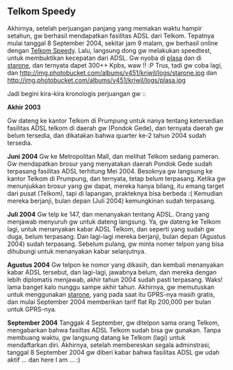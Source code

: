 ## Telkom Speedy

Akhirnya, setelah perjuangan panjang yang memakan waktu hampir setahun, gw berhasil mendapatkan fasilitas ADSL dari Telkom. Tepatnya mulai tanggal 8 September 2004, sekitar jam 9 malam, gw berhasil online dengan <a href="http://www.telkomlink-dsl.net">Telkom Speedy</a>.
Lalu, langsung dong gw melakukan speedtest, untuk membuktikan kecepatan dari ADSL. Gw nyoba di <a href="http://www.plasa.com/bandwidthmeter/">plasa</a> dan di <a href="http://www.mystarone.com/speedtest/">starone</a>, dan ternyata dapet 300++ Kpbs, waw !! :P
Trus, tadi gw coba lagi, dan
http://img.photobucket.com/albums/v451/kriwil/logs/starone.jpg
dan
http://img.photobucket.com/albums/v451/kriwil/logs/plasa.jpg

Jadi begini kira-kira kronologis perjuangan gw ::

<!-- readmore --><b>Akhir 2003</b>
Gw dateng ke kantor Telkom di Prumpung untuk nanya tentang ketersedian fasilitas ADSL telkom di daerah gw (Pondok Gede), dan ternyata daerah gw belum tersedia, dan dikatakan bahwa quarter ke-2 tahun 2004 sudah tersedia.

<b>Juni 2004</b>
Gw ke Metropolitan Mall, dan melihat Telkom sedang pameran. Gw mendapatkan brosur yang menyatakan daerah Pondok Gede sudah terpasang fasilitas ADSL terhitung Mei 2004.
Besoknya gw langsung ke kantor Telkom di Prumpung, dan ternyata, tetap belum terpasang. Ketika gw menunjukkan brosur yang gw dapat, mereka hanya bilang, itu emang target dari pusat (Telkom), tapi di lapangan, prakteknya bisa berbeda :(
Kemudian mereka berjanji, bulan depan (Juli 2004) kemungkinan sudah terpasang.

<b>Juli 2004</b>
Gw telp ke 147, dan menanyakan tentang ADSL. Orang yang menjawab menyuruh gw untuk dateng langsung.
Ya, gw dateng ke Telkom lagi, untuk menanyakan kabar ADSL Telkom, dan seperti yang sudah gw duga, belum terpasang. Dan lagi-lagi mereka berjanji, bulan depan (Agustus 2004) sudah terpasang.
Sebelum pulang, gw minta nomer telpon yang bisa dihubungi untuk menanyakan kabar selanjutnya.

<b>Agustus 2004</b>
Gw telpon ke nomor yang dikasih, dan kembali menanyakan kabar ADSL tersebut, dan lagi-lagi, jawabnya belum, dan mereka dengan lebih diplomatis menjawab, akhir tahun 2004 sudah pasti terpasang. Waks! lama banget kalo nunggu sampe akhir tahun.
Akhirnya, gw memutuskan untuk menggunakan <a href="http://www.mystarone.com">starone</a>, yang pada saat itu GPRS-nya masih gratis, dan mulai September 2004 memberikan tarif flat Rp 200,000 per bulan untuk GPRS-nya.

<b>September 2004</b>
Tanggak 4 September, gw ditelpon sama orang Telkom, mengabarkan bahwa fasiltas ADSL Telkom sudah bisa gw gunakan. Tanpa membuang waktu, gw langsung datang ke Telkom (lagi) untuk mendaftarkan diri.
Akhirnya, setelah membereskan segala adminstrasi, tanggal 8 September 2004 gw diberi kabar bahwa fasilitas ADSL gw udah aktif ... dan here I am ... :)

<!-- {"time": "2004-09-09 07:49:03", "title": "Telkom Speedy"} -->
